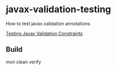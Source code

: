 # javax-validation-testing
How to test javax.validation annotations

[Testing Javax Validation Constraints](https://merajzia.com/2020/08/30/testing-javax-validation/)
## Build
mvn clean verify
